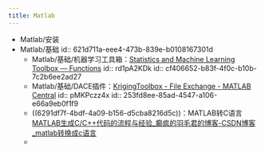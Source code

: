 ```yaml
---
title: Matlab
---
```


- Matlab/安装
- Matlab/基础
  id:: 621d711a-eee4-473b-839e-b0108167301d
	- Matlab/基础/机器学习工具箱：[Statistics and Machine Learning Toolbox — Functions](https://ww2.mathworks.cn/help/stats/referencelist.html?type=function&listtype=cat&category=index&blocktype=all&capability=&s_tid=CRUX_lftnav)
	  id:: rd1pA2KDk
	  id:: cf406652-b83f-4f0c-b10b-7c2b6ee2ad27
	- Matlab/基础/DACE插件：[KrigingToolbox - File Exchange - MATLAB Central](https://ww2.mathworks.cn/matlabcentral/fileexchange/59960-krigingtoolbox)
	  id:: pMKPczz4x
	  id:: 253fd8ee-85ad-4547-a106-e66a9eb0f1f9
	- ((6291df7f-4bdf-4a09-b156-d5cba8216d5c))：MATLAB转C语言 [MATLAB生成C/C++代码的流程与经验_癫疯的羽毛君的博客-CSDN博客_matlab转换成c语言](https://blog.csdn.net/weixin_39565771/article/details/119759677)
	-